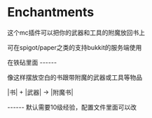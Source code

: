 # Enchantments 
这个mc插件可以把你的武器和工具的附魔放回书上

可在spigot/paper之类的支持bukkit的服务端使用

在铁砧里面 ------

像这样摆放空白的书跟带附魔的武器或工具等物品

|书| + |武器| → |附魔书|

------ 默认需要10级经验，配置文件里面可以改
